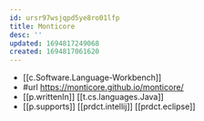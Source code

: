 ```yaml
---
id: ursr97wsjqpd5ye8ro01lfp
title: Monticore
desc: ''
updated: 1694817249068
created: 1694817061620
---
```


- [[c.Software.Language-Workbench]]
- #url https://monticore.github.io/monticore/
- [[p.writtenIn]] [[t.cs.languages.Java]]
- [[p.supports]] [[prdct.intellij]] [[prdct.eclipse]]